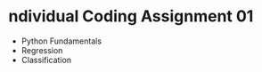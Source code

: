 # ndividual Coding Assignment 01
<ul>
   <li>Python Fundamentals</li>
   <li>Regression</li>
   <li>Classification</li>
</ul>
